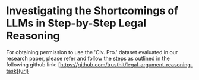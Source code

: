 # Investigating the Shortcomings of LLMs in Step-by-Step Legal Reasoning

For obtaining permission to use the 'Civ. Pro.' dataset evaluated in our research paper, please refer and follow the steps as outlined in the following github link:
[https://github.com/trusthlt/legal-argument-reasoning-task](url)
